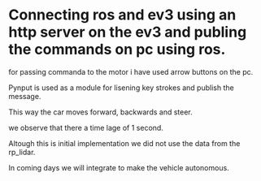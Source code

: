 # Connecting ros and ev3 using an http server on the ev3  and publing the commands on pc using ros.
for passing commanda to the motor i have used arrow buttons on the pc.

Pynput is used as a module for lisening key strokes and publish the message.

This way the car moves forward, backwards and steer.

we observe that there a time lage of 1 second.

Altough this is initial implementation we did not use the data from the rp_lidar.

In coming days we will integrate to make the vehicle autonomous.

